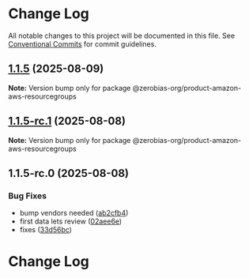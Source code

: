 # Change Log

All notable changes to this project will be documented in this file.
See [Conventional Commits](https://conventionalcommits.org) for commit guidelines.

## [1.1.5](https://github.com/zerobias-org/product/compare/@zerobias-org/product-amazon-aws-resourcegroups@1.1.5-rc.1...@zerobias-org/product-amazon-aws-resourcegroups@1.1.5) (2025-08-09)

**Note:** Version bump only for package @zerobias-org/product-amazon-aws-resourcegroups





## [1.1.5-rc.1](https://github.com/zerobias-org/product/compare/@zerobias-org/product-amazon-aws-resourcegroups@1.1.5-rc.0...@zerobias-org/product-amazon-aws-resourcegroups@1.1.5-rc.1) (2025-08-08)

**Note:** Version bump only for package @zerobias-org/product-amazon-aws-resourcegroups





## 1.1.5-rc.0 (2025-08-08)


### Bug Fixes

* bump vendors needed ([ab2cfb4](https://github.com/zerobias-org/product/commit/ab2cfb4a9cf2e3008e08b068f98011fec096c932))
* first data lets review ([02aee6e](https://github.com/zerobias-org/product/commit/02aee6e8c4f11675de7c63a00f4c8254a67a4dd7))
* fixes ([33d56bc](https://github.com/zerobias-org/product/commit/33d56bcaedf3fa5e3939a33c0fb57eda53539d05))





# Change Log
